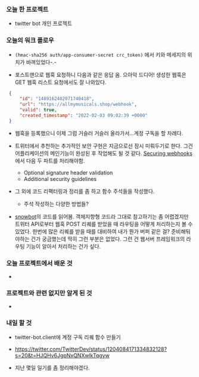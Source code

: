 ### 오늘 한 프로젝트

- twitter bot 개인 프로젝트



### 오늘의 워크 플로우

- `(hmac-sha256 auth/app-consumer-secret crc_token)` 에서 키와 메세지의 위치가 바껴있었다-.- 

- 포스트맨으로 웹훅 요청하니 다음과 같은 응답 옴. 으아악 드디어! 생성한 웹훅은 GET 웹훅 리스트 요청에서도 잘 나와있다.

 ```json
  {
      "id": "1489162402071740418",
      "url": "https://allmymusicals.shop/webhook",
      "valid": true,
      "created_timestamp": "2022-02-03 09:02:39 +0000"
  }
 ```

- 웹훅을 등록했으니 이제 그럼 거슬러 거슬러 올라가서...계정 구독을 할 차례다.
- 트위터에서 추천하는 추가적인 보안 구현은 지금으로선 잠시 미뤄두기로 한다. 그건 어플리케이션의 메인기능이 완성된 후 작업해도 될 것 같다. [Securing webhooks](https://developer.twitter.com/en/docs/twitter-api/enterprise/account-activity-api/guides/securing-webhooks)에서 다음 두 파트를 처리해야함.
  - Optional signature header validation
  - Additional security guidelines
- 그 외에 코드 리팩터링과 정리를 좀 하고 함수 주석들을 작성했다.
  - 주석 작성하는 다양한 방법들?

- [snowbot](https://github.com/twitterdev/SnowBotDev)의 코드를 읽어봄. 객체지향형 코드라 그대로 참고하기는 좀 어렵겠지만 트위터 API로부터 웹훅 POST 리퀘를 받았을 때 라우팅을 어떻게 처리하는지 볼 수 있었다. 한번에 많은 리퀘를 받을 때를 대비하여 내가 뭔가 버퍼 같은 걸? 준비해둬야하는 건가 궁금했는데 딱히 그런 부분은 없었다. 그런 건 웹서버 프레임워크의 라우팅 기능이 알아서 처리하는 건가 싶다.



### 오늘 프로젝트에서 배운 것

- 



### 프로젝트와 관련 없지만 알게 된 것

- 



### 내일 할 것

- twitter-bot.client에 계정 구독 리퀘 함수 만들기

- https://twitter.com/TwitterDev/status/1204084171334832128?s=20&t=HJQHv6JgpNxQNXwlkTqgyw
- 지난 몇일 일기를 좀 정리해야겠다.



